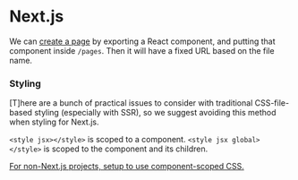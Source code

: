 # Next.js

We can [create a page](https://learnnextjs.com/basics/using-shared-components) by exporting a React component, and putting that component inside `/pages`. Then it will have a fixed URL based on the file name.

### Styling

[T]here are a bunch of practical issues to consider with traditional CSS-file-based styling (especially with SSR), so we suggest avoiding this method when styling for Next.js.

`<style jsx></style>` is scoped to a component. `<style jsx global></style>` is scoped to the component and its children.

[For non-Next.js projects, setup to use component-scoped CSS.](https://github.com/zeit/styled-jsx)
